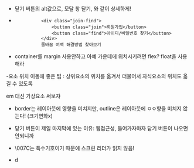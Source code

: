 -   닫기 버튼의 alt값으로, 모달 창 닫기, 와 같이 상세하게!
-   <!-- join과 find를 정렬하기 위한 클래스 -->
                  <div class="join-find">
                      <button class="join">회원가입</button>
                      <button class="find">아이디/비밀번호 찾기</button>
                  </div>
                  줄바꿈 여백 해결방법 찾아보기
- container를 margin 사용안하고 아예 가운데에 위치시키려면 flex? float을 사용해라

-요소 위치 이동에 좋은 팁 : 상위요소의 위치를 옮겨서 더불어서 자식요소의 위치도 옮길 수 있도록

em 대신 가상요소 써보쟈

- border는 레이아웃에 영향을  미치지만, outline은 레이아웃에 ㅇㅇ향을 미치지 않는다! (크기변화x)

- 닫기 버튼이 제일 마지막에 있는 이유: 웹접근성, 들어가자마자 닫기 버튼이 나오면 안되니까

-  \007C는 특수기호이기 때문에 스크린 리더가 읽지 않음! 
- d